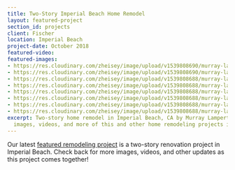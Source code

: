```yaml
---
title: Two-Story Imperial Beach Home Remodel
layout: featured-project
section_id: projects
client: Fischer
location: Imperial Beach
project-date: October 2018
featured-video: 
featured-images:
- https://res.cloudinary.com/zheisey/image/upload/v1539808690/murray-lampert/fischer/fischer-1278-seacoast-dr-exterior-22.jpg
- https://res.cloudinary.com/zheisey/image/upload/v1539808690/murray-lampert/fischer/fischer-1278-seacoast-dr-bedroom-2.jpg
- https://res.cloudinary.com/zheisey/image/upload/v1539808688/murray-lampert/fischer/fischer-1278-seacoast-dr-livingroom-18.jpg
- https://res.cloudinary.com/zheisey/image/upload/v1539808688/murray-lampert/fischer/fischer-1278-seacoast-dr-kitchen-13.jpg
- https://res.cloudinary.com/zheisey/image/upload/v1539808688/murray-lampert/fischer/fischer-1278-seacoast-dr-kitchen-11.jpg
- https://res.cloudinary.com/zheisey/image/upload/v1539808688/murray-lampert/fischer/fischer-1278-seacoast-dr-kitchen-16.jpg
- https://res.cloudinary.com/zheisey/image/upload/v1539808688/murray-lampert/fischer/fischer-1278-seacoast-dr-livingroom-19.jpg
- https://res.cloudinary.com/zheisey/image/upload/v1539808688/murray-lampert/fischer/fischer-1278-seacoast-dr-bathroom-10.jpg
excerpt: Two-story home remodel in Imperial Beach, CA by Murray Lampert. Check out
  images, videos, and more of this and other home remodeling projects in San Diego.
---
```


Our latest [featured remodeling project](/featured-projects) is a two-story renovation project in Imperial Beach. Check back for more images, videos, and other updates as this project comes together!
